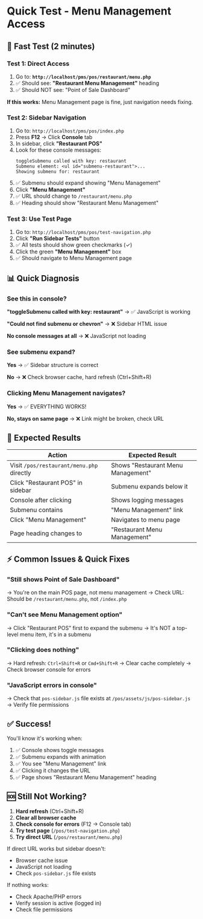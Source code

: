 # Quick Test - Menu Management Access

## 🚀 Fast Test (2 minutes)

### Test 1: Direct Access
1. Go to: **`http://localhost/pms/pos/restaurant/menu.php`**
2. ✅ Should see: **"Restaurant Menu Management"** heading
3. ✅ Should NOT see: "Point of Sale Dashboard"

**If this works:** Menu Management page is fine, just navigation needs fixing.

### Test 2: Sidebar Navigation
1. Go to: `http://localhost/pms/pos/index.php`
2. Press **F12** → Click **Console** tab
3. In sidebar, click **"Restaurant POS"**
4. Look for these console messages:
   ```
   toggleSubmenu called with key: restaurant
   Submenu element: <ul id="submenu-restaurant">...
   Showing submenu for: restaurant
   ```
5. ✅ Submenu should expand showing "Menu Management"
6. Click **"Menu Management"**
7. ✅ URL should change to `/restaurant/menu.php`
8. ✅ Heading should show "Restaurant Menu Management"

### Test 3: Use Test Page
1. Go to: `http://localhost/pms/pos/test-navigation.php`
2. Click **"Run Sidebar Tests"** button
3. ✅ All tests should show green checkmarks (✓)
4. Click the green **"Menu Management"** box
5. ✅ Should navigate to Menu Management page

## 📊 Quick Diagnosis

### See this in console?
**"toggleSubmenu called with key: restaurant"** → ✅ JavaScript is working

**"Could not find submenu or chevron"** → ❌ Sidebar HTML issue

**No console messages at all** → ❌ JavaScript not loading

### See submenu expand?
**Yes** → ✅ Sidebar structure is correct

**No** → ❌ Check browser cache, hard refresh (Ctrl+Shift+R)

### Clicking Menu Management navigates?
**Yes** → ✅ EVERYTHING WORKS!

**No, stays on same page** → ❌ Link might be broken, check URL

## 🎯 Expected Results

| Action | Expected Result |
|--------|----------------|
| Visit `/pos/restaurant/menu.php` directly | Shows "Restaurant Menu Management" |
| Click "Restaurant POS" in sidebar | Submenu expands below it |
| Console after clicking | Shows logging messages |
| Submenu contains | "Menu Management" link |
| Click "Menu Management" | Navigates to menu page |
| Page heading changes to | "Restaurant Menu Management" |

## ⚡ Common Issues & Quick Fixes

### "Still shows Point of Sale Dashboard"
→ You're on the main POS page, not menu management
→ Check URL: Should be `/restaurant/menu.php`, not `/index.php`

### "Can't see Menu Management option"
→ Click "Restaurant POS" first to expand the submenu
→ It's NOT a top-level menu item, it's in a submenu

### "Clicking does nothing"
→ Hard refresh: `Ctrl+Shift+R` or `Cmd+Shift+R`
→ Clear cache completely
→ Check browser console for errors

### "JavaScript errors in console"
→ Check that `pos-sidebar.js` file exists at `/pos/assets/js/pos-sidebar.js`
→ Verify file permissions

## ✅ Success!

You'll know it's working when:
1. ✅ Console shows toggle messages
2. ✅ Submenu expands with animation
3. ✅ You see "Menu Management" link
4. ✅ Clicking it changes the URL
5. ✅ Page shows "Restaurant Menu Management" heading

## 🆘 Still Not Working?

1. **Hard refresh** (Ctrl+Shift+R)
2. **Clear all browser cache**
3. **Check console for errors** (F12 → Console tab)
4. **Try test page** (`/pos/test-navigation.php`)
5. **Try direct URL** (`/pos/restaurant/menu.php`)

If direct URL works but sidebar doesn't:
- Browser cache issue
- JavaScript not loading
- Check `pos-sidebar.js` file exists

If nothing works:
- Check Apache/PHP errors
- Verify session is active (logged in)
- Check file permissions

